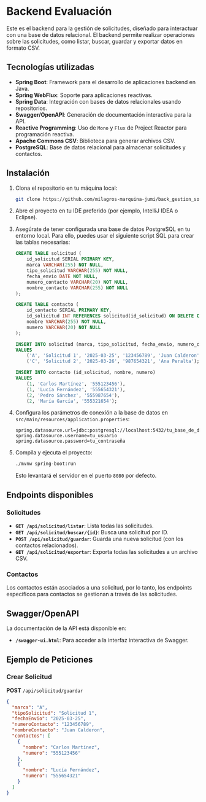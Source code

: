 # Backend Evaluación

Este es el backend para la gestión de solicitudes, diseñado para interactuar con una base de datos relacional. El backend permite realizar operaciones sobre las solicitudes, como listar, buscar, guardar y exportar datos en formato CSV.

## Tecnologías utilizadas

- **Spring Boot**: Framework para el desarrollo de aplicaciones backend en Java.
- **Spring WebFlux**: Soporte para aplicaciones reactivas.
- **Spring Data**: Integración con bases de datos relacionales usando repositorios.
- **Swagger/OpenAPI**: Generación de documentación interactiva para la API.
- **Reactive Programming**: Uso de `Mono` y `Flux` de Project Reactor para programación reactiva.
- **Apache Commons CSV**: Biblioteca para generar archivos CSV.
- **PostgreSQL**: Base de datos relacional para almacenar solicitudes y contactos.

## Instalación

1. Clona el repositorio en tu máquina local:

    ```bash
    git clone https://github.com/milagros-marquina-jumi/back_gestion_solicitudes.git
    ```

2. Abre el proyecto en tu IDE preferido (por ejemplo, IntelliJ IDEA o Eclipse).

3. Asegúrate de tener configurada una base de datos PostgreSQL en tu entorno local. Para ello, puedes usar el siguiente script SQL para crear las tablas necesarias:

    ```sql
    CREATE TABLE solicitud (
        id_solicitud SERIAL PRIMARY KEY,
        marca VARCHAR(255) NOT NULL,
        tipo_solicitud VARCHAR(255) NOT NULL,
        fecha_envio DATE NOT NULL,
        numero_contacto VARCHAR(20) NOT NULL,
        nombre_contacto VARCHAR(255) NOT NULL
    );

    CREATE TABLE contacto (
        id_contacto SERIAL PRIMARY KEY,
        id_solicitud INT REFERENCES solicitud(id_solicitud) ON DELETE CASCADE,
        nombre VARCHAR(255) NOT NULL,
        numero VARCHAR(20) NOT NULL
    );

    INSERT INTO solicitud (marca, tipo_solicitud, fecha_envio, numero_contacto, nombre_contacto)
    VALUES 
        ('A', 'Solicitud 1', '2025-03-25', '123456789', 'Juan Calderon'),
        ('C', 'Solicitud 2', '2025-03-26', '987654321', 'Ana Peralta');
    
    INSERT INTO contacto (id_solicitud, nombre, numero)
    VALUES 
        (1, 'Carlos Martínez', '555123456'),
        (1, 'Lucía Fernández', '555654321'),
        (2, 'Pedro Sánchez', '555987654'),
        (2, 'María García', '555321654');
    ```

4. Configura los parámetros de conexión a la base de datos en `src/main/resources/application.properties`:

    ```properties
    spring.datasource.url=jdbc:postgresql://localhost:5432/tu_base_de_datos
    spring.datasource.username=tu_usuario
    spring.datasource.password=tu_contraseña
    ```

5. Compila y ejecuta el proyecto:

    ```bash
    ./mvnw spring-boot:run
    ```

    Esto levantará el servidor en el puerto `8080` por defecto.

## Endpoints disponibles

### Solicitudes

- **`GET /api/solicitud/listar`**: Lista todas las solicitudes.
- **`GET /api/solicitud/buscar/{id}`**: Busca una solicitud por ID.
- **`POST /api/solicitud/guardar`**: Guarda una nueva solicitud (con los contactos relacionados).
- **`GET /api/solicitud/exportar`**: Exporta todas las solicitudes a un archivo CSV.

### Contactos

Los contactos están asociados a una solicitud, por lo tanto, los endpoints específicos para contactos se gestionan a través de las solicitudes.

## Swagger/OpenAPI

La documentación de la API está disponible en:

- **`/swagger-ui.html`**: Para acceder a la interfaz interactiva de Swagger.

## Ejemplo de Peticiones

### Crear Solicitud

**POST** `/api/solicitud/guardar`

```json
{
  "marca": "A",
  "tipoSolicitud": "Solicitud 1",
  "fechaEnvio": "2025-03-25",
  "numeroContacto": "123456789",
  "nombreContacto": "Juan Calderon",
  "contactos": [
    {
      "nombre": "Carlos Martínez",
      "numero": "555123456"
    },
    {
      "nombre": "Lucía Fernández",
      "numero": "555654321"
    }
  ]
}
